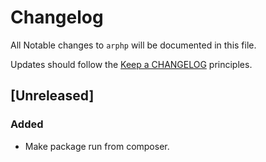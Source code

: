 # Changelog

All Notable changes to `arphp` will be documented in this file.

Updates should follow the [Keep a CHANGELOG](http://keepachangelog.com/) principles.

## [Unreleased]
### Added
- Make package run from composer.

